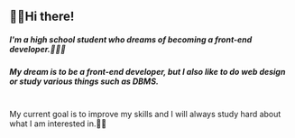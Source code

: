 ## 🖐🏻Hi there!

##### I'm a high school student who dreams of becoming a front-end developer.👨🏻‍🎓
##### My dream is to be a front-end developer, but I also like to do web design or study various things such as DBMS.<br>

<br> My current goal is to improve my skills and I will always study hard about what I am interested in.✍🏻

